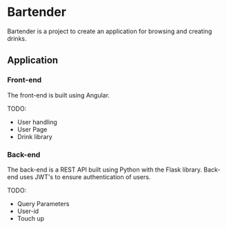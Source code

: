 # Bartender
Bartender is a project to create an application for browsing and creating drinks. 

## Application 

### Front-end

The front-end is built using Angular. 

TODO:
* User handling
* User Page
* Drink library

### Back-end
The back-end is a REST API built using Python with the Flask library. Back-end uses JWT's to ensure authentication of users. 

TODO: 

* Query Parameters
* User-id
* Touch up
